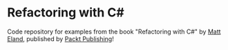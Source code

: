 # Refactoring with C#

Code repository for examples from the book "Refactoring with C#" by [Matt Eland](https://MattEland.dev), published by [Packt Publishing](https://www.packtpub.com/)!
